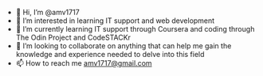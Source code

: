 - 👋 Hi, I’m @amv1717
- 👀 I’m interested in learning IT support and web development 
- 🌱 I’m currently learning IT support through Coursera and coding through The Odin Project and CodeSTACKr
- 💞️ I’m looking to collaborate on anything that can help me gain the knowledge and experience needed to delve into this field
- 📫 How to reach me amv1717@gmail.com

<!---
amv1717/amv1717 is a ✨ special ✨ repository because its `README.md` (this file) appears on your GitHub profile.
You can click the Preview link to take a look at your changes.
--->
